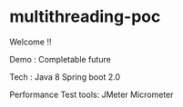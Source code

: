 # multithreading-poc
Welcome !! 

Demo : Completable future 

Tech :
Java 8
Spring boot 2.0


Performance Test tools:
JMeter
Micrometer